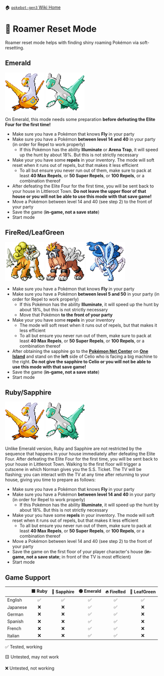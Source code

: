 🏠 [`pokebot-gen3` Wiki Home](../Readme.md)

# 🏃 Roamer Reset Mode
Roamer reset mode helps with finding shiny roaming Pokémon via soft-resetting.

## Emerald
![](../../modules/web/static/sprites/pokemon/shiny/Latias.png)
![](../../modules/web/static/sprites/pokemon/shiny/Latios.png)

On Emerald, this mode needs some preparation **before defeating the Elite Four for the first time!**

- Make sure you have a Pokémon that knows **Fly** in your party
- Make sure you have a Pokémon **between level 14 and 40** in your party (in order for Repel to work properly)
   - If this Pokémon has the ability **Illuminate** or **Arena Trap**, it will speed up the hunt by about 18%. But this is not strictly necessary
- Make your you have some **repels** in your inventory. The mode will soft reset when it runs out of repels, but that makes it less efficient
   - To all but ensure you never run out of them, make sure to pack at least **40 Max Repels**, or **50 Super Repels**, or **100 Repels**, or a combination thereof
- After defeating the Elite Four for the first time, you will be sent back to your house in Littleroot Town. **Do not leave the upper floor of that house or you will not be able to use this mode with that save game!**
- Move a Pokémon between level 14 and 40 (see step 2) to the front of your party
- Save the game (**in-game, not a save state**)
- Start mode


## FireRed/LeafGreen
![](../../modules/web/static/sprites/pokemon/shiny/Raikou.png)
![](../../modules/web/static/sprites/pokemon/shiny/Entei.png)
![](../../modules/web/static/sprites/pokemon/shiny/Suicune.png)

- Make sure you have a Pokémon that knows **Fly** in your party
- Make sure you have a Pokémon **between level 5 and 50** in your party (in order for Repel to work properly)
   - If this Pokémon has the ability **Illuminate**, it will speed up the hunt by about 18%, but this is not strictly necessary
   - Move that Pokémon **to the front of your party**
- Make your you have some **repels** in your inventory
  - The mode will soft reset when it runs out of repels, but that makes it less efficient 
  - To all but ensure you never run out of them, make sure to pack at least **40 Max Repels**, or **50 Super Repels**, or **100 Repels**, or a combination thereof
- After obtaining the sapphire go to the [**Pokémon Net Center**](https://bulbapedia.bulbagarden.net/wiki/Pok%C3%A9mon_Network_Center) on [**One Island**](https://bulbapedia.bulbagarden.net/wiki/One_Island_(town)) and stand on the **left** side of Celio who is facing a big machine to the right. **Do not give the sapphire to Celio or you will not be able to use this mode with that save game!**
- Save the game (**in-game, not a save state**)
- Start mode


## Ruby/Sapphire

![](../../modules/web/static/sprites/pokemon/shiny/Latias.png)
![](../../modules/web/static/sprites/pokemon/shiny/Latios.png)

Unlike Emerald version, Ruby and Sapphire are not restricted by the sequence that happens in your house immediately after defeating the Elite Four. After defeating the Elite Four for the first time, you will be sent back to your house in Littleroot Town. Walking to the first floor will trigger a cutscene in which Norman gives you the S.S. Ticket. The TV will be flashing; you can interact with the TV at any time after returning to your house, giving you time to prepare as follows:

- Make sure you have a Pokémon that knows **Fly** in your party
- Make sure you have a Pokémon **between level 14 and 40** in your party (in order for Repel to work properly)
   - If this Pokémon has the ability **Illuminate**, it will speed up the hunt by about 18%. But this is not strictly necessary
- Make your you have some **repels** in your inventory. The mode will soft reset when it runs out of repels, but that makes it less efficient
   - To all but ensure you never run out of them, make sure to pack at least **40 Max Repels**, or **50 Super Repels**, or **100 Repels**, or a combination thereof
- Move a Pokémon between level 14 and 40 (see step 2) to the front of your party
- Save the game on the first floor of your player character's house (**in-game, not a save state**; in front of the TV is most efficient)
- Start mode

## Game Support
|          | 🟥 Ruby | 🔷 Sapphire | 🟢 Emerald | 🔥 FireRed | 🌿 LeafGreen |
|:---------|:-------:|:-----------:|:----------:|:----------:|:------------:|
| English  |    ✅    |      ✅      |     ✅      |     ✅      |      ✅       |
| Japanese |    ❌    |      ❌      |     ✅      |     ✅      |      ❌       |
| German   |    ❌    |      ❌      |     ✅      |     ✅      |      ❌       |
| Spanish  |    ❌    |      ❌      |     ✅      |     ✅      |      ❌       |
| French   |    ❌    |      ❌      |     ✅      |     ✅      |      ❌       |
| Italian  |    ❌    |      ❌      |     ✅      |     ✅      |      ❌       |

✅ Tested, working

🟨 Untested, may not work

❌ Untested, not working
